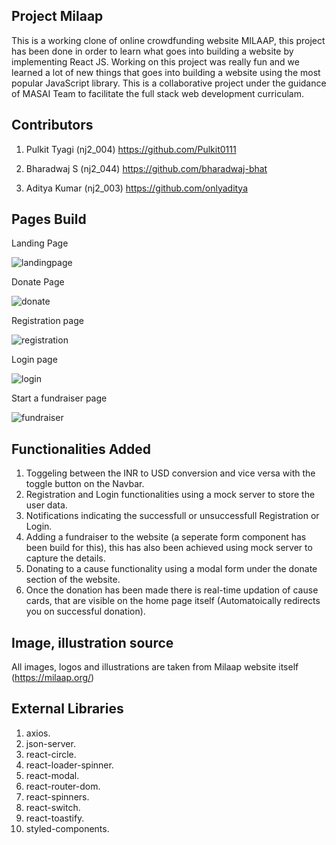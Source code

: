 ﻿##  Project Milaap
This is a working clone of online crowdfunding website MILAAP, this project has been done in order to learn what goes into building a website by implementing React JS. Working on this project was really fun and we learned a lot of new things that goes into building a website using the most popular JavaScript library. This is a collaborative project under the guidance of MASAI Team to facilitate the full stack web development curriculam. 

##  Contributors
1. Pulkit Tyagi (nj2_004)
    https://github.com/Pulkit0111

2. Bharadwaj S (nj2_044)
    https://github.com/bharadwaj-bhat

3. Aditya Kumar (nj2_003)
    https://github.com/onlyaditya
    
##  Pages Build
Landing Page

![landingpage](https://user-images.githubusercontent.com/83001524/129575962-3a15bfe4-4f33-484a-b842-82e97fc44599.png)

Donate Page

![donate](https://user-images.githubusercontent.com/83001524/129576619-f1f3268b-72bc-4b2f-9e44-7d5ca7034dc0.png)

Registration page

![registration](https://user-images.githubusercontent.com/83001524/129576671-5ec2f8be-97ca-4b0d-8111-aa317744df4a.png)

Login page

![login](https://user-images.githubusercontent.com/83001524/129576725-07dd8d79-9927-43fb-a7f9-e8065f6f7a00.png)

Start a fundraiser page

![fundraiser](https://user-images.githubusercontent.com/83001524/129576778-1df0a579-feb0-45af-8117-d55d11e23015.png)



##  Functionalities Added
1. Toggeling between the INR to USD conversion and vice versa with the toggle button on the Navbar. 
2. Registration and Login functionalities using a mock server to store the user data.
3. Notifications indicating the successfull or unsuccessfull Registration or Login.
4. Adding a fundraiser to the website (a seperate form component has been build for this), this has also been achieved using mock server to capture the details.
5. Donating to a cause functionality using a modal form under the donate section of the website.
6. Once the donation has been made there is real-time updation of cause cards, that are visible on the home page itself (Automatoically redirects you on successful donation).

## Image, illustration source
All images, logos and illustrations are taken from Milaap website itself (https://milaap.org/)

## External Libraries
1. axios.
2. json-server.
3. react-circle.
4. react-loader-spinner.
5. react-modal.
6. react-router-dom.
7. react-spinners.
8. react-switch.
9. react-toastify.
10. styled-components.

